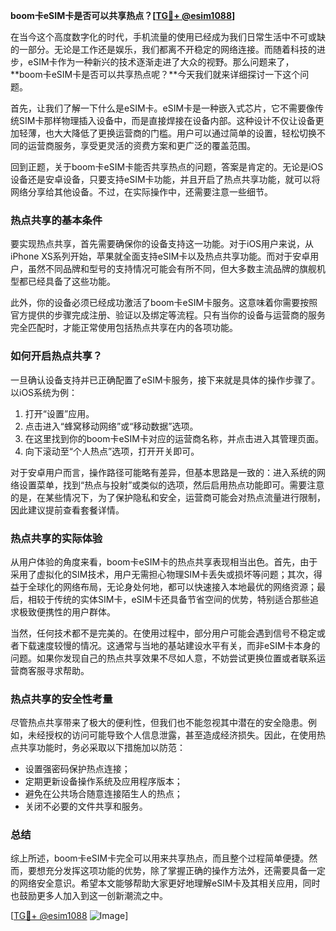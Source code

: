 **boom卡eSIM卡是否可以共享热点？[[TG💪+ @esim1088](https://t.me/s/esim1088)]**

在当今这个高度数字化的时代，手机流量的使用已经成为我们日常生活中不可或缺的一部分。无论是工作还是娱乐，我们都离不开稳定的网络连接。而随着科技的进步，eSIM卡作为一种新兴的技术逐渐走进了大众的视野。那么问题来了，**boom卡eSIM卡是否可以共享热点呢？**今天我们就来详细探讨一下这个问题。

首先，让我们了解一下什么是eSIM卡。eSIM卡是一种嵌入式芯片，它不需要像传统SIM卡那样物理插入设备中，而是直接焊接在设备内部。这种设计不仅让设备更加轻薄，也大大降低了更换运营商的门槛。用户可以通过简单的设置，轻松切换不同的运营商服务，享受更灵活的资费方案和更广泛的覆盖范围。

回到正题，关于boom卡eSIM卡能否共享热点的问题，答案是肯定的。无论是iOS设备还是安卓设备，只要支持eSIM卡功能，并且开启了热点共享功能，就可以将网络分享给其他设备。不过，在实际操作中，还需要注意一些细节。

### **热点共享的基本条件**

要实现热点共享，首先需要确保你的设备支持这一功能。对于iOS用户来说，从iPhone XS系列开始，苹果就全面支持eSIM卡以及热点共享功能。而对于安卓用户，虽然不同品牌和型号的支持情况可能会有所不同，但大多数主流品牌的旗舰机型都已经具备了这些功能。

此外，你的设备必须已经成功激活了boom卡eSIM卡服务。这意味着你需要按照官方提供的步骤完成注册、验证以及绑定等流程。只有当你的设备与运营商的服务完全匹配时，才能正常使用包括热点共享在内的各项功能。

### **如何开启热点共享？**

一旦确认设备支持并已正确配置了eSIM卡服务，接下来就是具体的操作步骤了。以iOS系统为例：

1. 打开“设置”应用。
2. 点击进入“蜂窝移动网络”或“移动数据”选项。
3. 在这里找到你的boom卡eSIM卡对应的运营商名称，并点击进入其管理页面。
4. 向下滚动至“个人热点”选项，打开开关即可。

对于安卓用户而言，操作路径可能略有差异，但基本思路是一致的：进入系统的网络设置菜单，找到“热点与投射”或类似的选项，然后启用热点功能即可。需要注意的是，在某些情况下，为了保护隐私和安全，运营商可能会对热点流量进行限制，因此建议提前查看套餐详情。

### **热点共享的实际体验**

从用户体验的角度来看，boom卡eSIM卡的热点共享表现相当出色。首先，由于采用了虚拟化的SIM技术，用户无需担心物理SIM卡丢失或损坏等问题；其次，得益于全球化的网络布局，无论身处何地，都可以快速接入本地最优的网络资源；最后，相较于传统的实体SIM卡，eSIM卡还具备节省空间的优势，特别适合那些追求极致便携性的用户群体。

当然，任何技术都不是完美的。在使用过程中，部分用户可能会遇到信号不稳定或者下载速度较慢的情况。这通常与当地的基站建设水平有关，而非eSIM卡本身的问题。如果你发现自己的热点共享效果不尽如人意，不妨尝试更换位置或者联系运营商客服寻求帮助。

### **热点共享的安全性考量**

尽管热点共享带来了极大的便利性，但我们也不能忽视其中潜在的安全隐患。例如，未经授权的访问可能导致个人信息泄露，甚至造成经济损失。因此，在使用热点共享功能时，务必采取以下措施加以防范：

- 设置强密码保护热点连接；
- 定期更新设备操作系统及应用程序版本；
- 避免在公共场合随意连接陌生人的热点；
- 关闭不必要的文件共享和服务。

### **总结**

综上所述，boom卡eSIM卡完全可以用来共享热点，而且整个过程简单便捷。然而，要想充分发挥这项功能的优势，除了掌握正确的操作方法外，还需要具备一定的网络安全意识。希望本文能够帮助大家更好地理解eSIM卡及其相关应用，同时也鼓励更多人加入到这一创新潮流之中。

[[TG💪+ @esim1088](https://t.me/s/esim1088) ![Image](https://i.postimg.cc/4NQfJmqS/Snipaste-2025-05-13-00-14-12.png)]